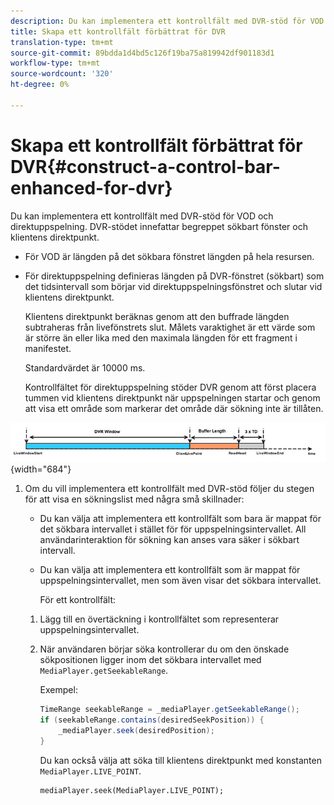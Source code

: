 ```yaml
---
description: Du kan implementera ett kontrollfält med DVR-stöd för VOD och direktuppspelning. DVR-stödet innefattar begreppet sökbart fönster och klientens direktpunkt.
title: Skapa ett kontrollfält förbättrat för DVR
translation-type: tm+mt
source-git-commit: 89bdda1d4bd5c126f19ba75a819942df901183d1
workflow-type: tm+mt
source-wordcount: '320'
ht-degree: 0%

---
```



# Skapa ett kontrollfält förbättrat för DVR{#construct-a-control-bar-enhanced-for-dvr}

Du kan implementera ett kontrollfält med DVR-stöd för VOD och direktuppspelning. DVR-stödet innefattar begreppet sökbart fönster och klientens direktpunkt.

* För VOD är längden på det sökbara fönstret längden på hela resursen.
* För direktuppspelning definieras längden på DVR-fönstret (sökbart) som det tidsintervall som börjar vid direktuppspelningsfönstret och slutar vid klientens direktpunkt.

   Klientens direktpunkt beräknas genom att den buffrade längden subtraheras från livefönstrets slut. Målets varaktighet är ett värde som är större än eller lika med den maximala längden för ett fragment i manifestet.

   Standardvärdet är 10000 ms.

   Kontrollfältet för direktuppspelning stöder DVR genom att först placera tummen vid klientens direktpunkt när uppspelningen startar och genom att visa ett område som markerar det område där sökning inte är tillåten.

<!--<a id="fig_37A39A28BA714BA5A2C461357ED5BD41"></a>-->

![](assets/dvr-window.PNG){width=&quot;684&quot;}

1. Om du vill implementera ett kontrollfält med DVR-stöd följer du stegen för att visa en sökningslist med några små skillnader:

   * Du kan välja att implementera ett kontrollfält som bara är mappat för det sökbara intervallet i stället för för uppspelningsintervallet. All användarinteraktion för sökning kan anses vara säker i sökbart intervall.
   * Du kan välja att implementera ett kontrollfält som är mappat för uppspelningsintervallet, men som även visar det sökbara intervallet.

      För ett kontrollfält:
   1. Lägg till en övertäckning i kontrollfältet som representerar uppspelningsintervallet.
   1. När användaren börjar söka kontrollerar du om den önskade sökpositionen ligger inom det sökbara intervallet med `MediaPlayer.getSeekableRange`.

      Exempel:

      ```java
      TimeRange seekableRange = _mediaPlayer.getSeekableRange(); 
      if (seekableRange.contains(desiredSeekPosition)) { 
          _mediaPlayer.seek(desiredPosition); 
      }
      ```

      Du kan också välja att söka till klientens direktpunkt med konstanten `MediaPlayer.LIVE_POINT`.

      ```
      mediaPlayer.seek(MediaPlayer.LIVE_POINT);
      ```
